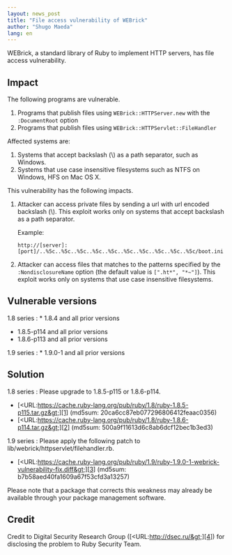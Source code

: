 ```yaml
---
layout: news_post
title: "File access vulnerability of WEBrick"
author: "Shugo Maeda"
lang: en
---
```


WEBrick, a standard library of Ruby to implement HTTP servers, has file
access vulnerability.

## Impact

The following programs are vulnerable.

1.  Programs that publish files using `WEBrick::HTTPServer.new` with the
    `:DocumentRoot` option
2.  Programs that publish files using
    `WEBrick::HTTPServlet::FileHandler`

Affected systems are:

1.  Systems that accept backslash (\\) as a path separator, such as
    Windows.
2.  Systems that use case insensitive filesystems such as NTFS on
    Windows, HFS on Mac OS X.

This vulnerability has the following impacts.

1.  Attacker can access private files by sending a url with url encoded
    backslash (\\). This exploit works only on systems that accept
    backslash as a path separator.

    Example:

        http://[server]:[port]/..%5c..%5c..%5c..%5c..%5c..%5c..%5c..%5c..%5c..%5c/boot.ini

2.  Attacker can access files that matches to the patterns specified by
    the `:NondisclosureName` option (the default value is `[".ht*",
    "*~"]`). This exploit works only on systems that use case
    insensitive filesystems.

## Vulnerable versions

1.8 series
: * 1\.8.4 and all prior versions
  * 1\.8.5-p114 and all prior versions
  * 1\.8.6-p113 and all prior versions

1.9 series
: * 1\.9.0-1 and all prior versions

## Solution

1.8 series
: Please upgrade to 1.8.5-p115 or 1.8.6-p114.

  * [&lt;URL:https://cache.ruby-lang.org/pub/ruby/1.8/ruby-1.8.5-p115.tar.gz&gt;][1]
    (md5sum: 20ca6cc87eb077296806412feaac0356)
  * [&lt;URL:https://cache.ruby-lang.org/pub/ruby/1.8/ruby-1.8.6-p114.tar.gz&gt;][2]
    (md5sum: 500a9f11613d6c8ab6dcf12bec1b3ed3)

1.9 series
: Please apply the following patch to
  lib/webrick/httpservlet/filehandler.rb.

  * [&lt;URL:https://cache.ruby-lang.org/pub/ruby/1.9/ruby-1.9.0-1-webrick-vulnerability-fix.diff&gt;][3]
    (md5sum: b7b58aed40fa1609a67f53cfd3a13257)

Please note that a package that corrects this weakness may already be
available through your package management software.

## Credit

Credit to Digital Security Research Group
([&lt;URL:http://dsec.ru/&gt;][4]) for disclosing the problem to Ruby
Security Team.



[1]: https://cache.ruby-lang.org/pub/ruby/1.8/ruby-1.8.5-p115.tar.gz
[2]: https://cache.ruby-lang.org/pub/ruby/1.8/ruby-1.8.6-p114.tar.gz
[3]: https://cache.ruby-lang.org/pub/ruby/1.9/ruby-1.9.0-1-webrick-vulnerability-fix.diff
[4]: http://dsec.ru/
